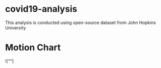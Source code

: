 # covid19-analysis
This analysis is conducted using open-source dataset from John Hopkins University

# Motion Chart
![""]
